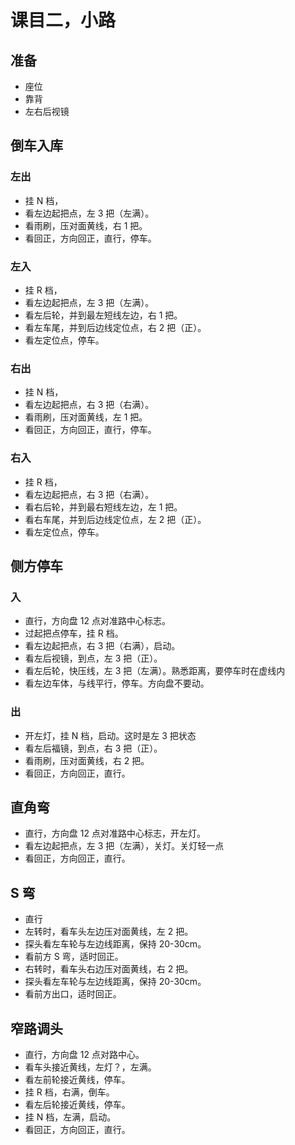 # 课目二，小路

## 准备

- 座位
- 靠背
- 左右后视镜

## 倒车入库

### 左出

- 挂 N 档，
- 看左边起把点，左 3 把（左满）。
- 看雨刷，压对面黄线，右 1 把。
- 看回正，方向回正，直行，停车。

### 左入

- 挂 R 档，
- 看左边起把点，左 3 把（左满）。
- 看左后轮，并到最左短线左边，右 1 把。
- 看左车尾，并到后边线定位点，右 2 把（正）。
- 看左定位点，停车。

### 右出

- 挂 N 档，
- 看左边起把点，右 3 把（右满）。
- 看雨刷，压对面黄线，左 1 把。
- 看回正，方向回正，直行，停车。

### 右入

- 挂 R 档，
- 看左边起把点，右 3 把（右满）。
- 看右后轮，并到最右短线左边，左 1 把。
- 看右车尾，并到后边线定位点，左 2 把（正）。
- 看左定位点，停车。

## 侧方停车

### 入

- 直行，方向盘 12 点对准路中心标志。
- 过起把点停车，挂 R 档。
- 看左边起把点，右 3 把（右满），启动。
- 看左后视镜，到点，左 3 把（正）。
- 看左后轮，快压线，左 3 把（左满）。熟悉距离，要停车时在虚线内
- 看左边车体，与线平行，停车。方向盘不要动。

### 出

- 开左灯，挂 N 档，启动。这时是左 3 把状态
- 看左后福镜，到点，右 3 把（正）。
- 看雨刷，压对面黄线，右 2 把。
- 看回正，方向回正，直行。

## 直角弯

- 直行，方向盘 12 点对准路中心标志，开左灯。
- 看左边起把点，左 3 把（左满），关灯。关灯轻一点
- 看回正，方向回正，直行。

## S 弯

- 直行
- 左转时，看车头左边压对面黄线，左 2 把。
- 探头看左车轮与左边线距离，保持 20-30cm。
- 看前方 S 弯，适时回正。
- 右转时，看车头右边压对面黄线，右 2 把。
- 探头看左车轮与左边线距离，保持 20-30cm。
- 看前方出口，适时回正。

## 窄路调头

- 直行，方向盘 12 点对路中心。
- 看车头接近黄线，左灯？，左满。
- 看左前轮接近黄线，停车。
- 挂 R 档，右满，倒车。
- 看左后轮接近黄线，停车。
- 挂 N 档，左满，启动。
- 看回正，方向回正，直行。

